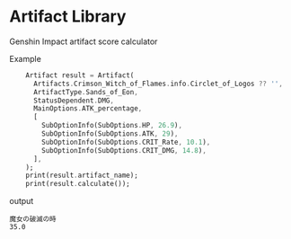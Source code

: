 # Artifact Library

Genshin Impact artifact score calculator

Example
```dart
    Artifact result = Artifact(
      Artifacts.Crimson_Witch_of_Flames.info.Circlet_of_Logos ?? '',
      ArtifactType.Sands_of_Eon,
      StatusDependent.DMG,
      MainOptions.ATK_percentage,
      [
        SubOptionInfo(SubOptions.HP, 26.9),
        SubOptionInfo(SubOptions.ATK, 29),
        SubOptionInfo(SubOptions.CRIT_Rate, 10.1),
        SubOptionInfo(SubOptions.CRIT_DMG, 14.8),
      ],
    );
    print(result.artifact_name);
    print(result.calculate());
```

output
```
魔女の破滅の時
35.0
```
